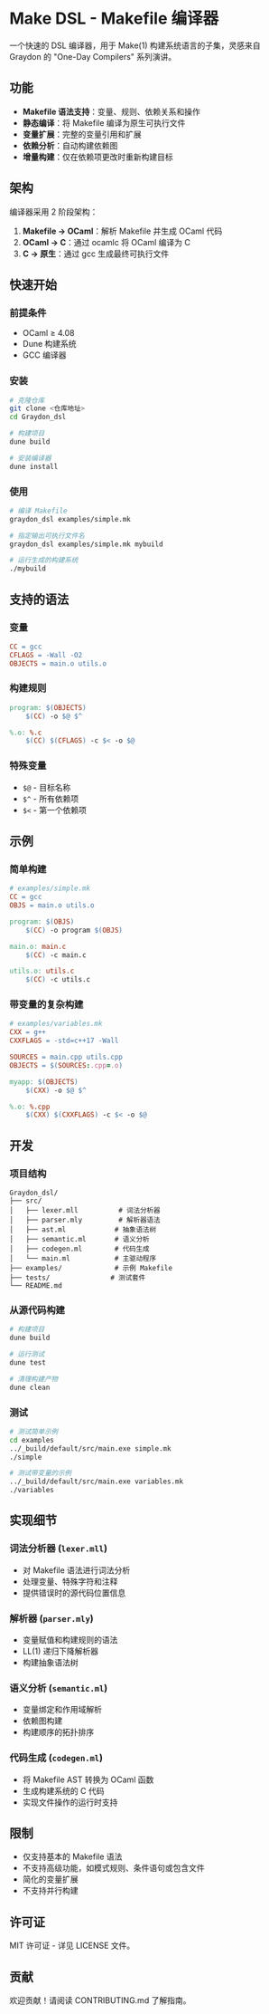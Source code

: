 # Make DSL - Makefile 编译器

一个快速的 DSL 编译器，用于 Make(1) 构建系统语言的子集，灵感来自 Graydon 的 "One-Day Compilers" 系列演讲。

## 功能

- **Makefile 语法支持**：变量、规则、依赖关系和操作
- **静态编译**：将 Makefile 编译为原生可执行文件
- **变量扩展**：完整的变量引用和扩展
- **依赖分析**：自动构建依赖图
- **增量构建**：仅在依赖项更改时重新构建目标

## 架构

编译器采用 2 阶段架构：

1. **Makefile → OCaml**：解析 Makefile 并生成 OCaml 代码
2. **OCaml → C**：通过 ocamlc 将 OCaml 编译为 C
3. **C → 原生**：通过 gcc 生成最终可执行文件

## 快速开始

### 前提条件

- OCaml ≥ 4.08
- Dune 构建系统
- GCC 编译器

### 安装

```bash
# 克隆仓库
git clone <仓库地址>
cd Graydon_dsl

# 构建项目
dune build

# 安装编译器
dune install
```

### 使用

```bash
# 编译 Makefile
graydon_dsl examples/simple.mk

# 指定输出可执行文件名
graydon_dsl examples/simple.mk mybuild

# 运行生成的构建系统
./mybuild
```

## 支持的语法

### 变量
```makefile
CC = gcc
CFLAGS = -Wall -O2
OBJECTS = main.o utils.o
```

### 构建规则
```makefile
program: $(OBJECTS)
	$(CC) -o $@ $^

%.o: %.c
	$(CC) $(CFLAGS) -c $< -o $@
```

### 特殊变量
- `$@` - 目标名称
- `$^` - 所有依赖项
- `$<` - 第一个依赖项

## 示例

### 简单构建
```makefile
# examples/simple.mk
CC = gcc
OBJS = main.o utils.o

program: $(OBJS)
	$(CC) -o program $(OBJS)

main.o: main.c
	$(CC) -c main.c

utils.o: utils.c
	$(CC) -c utils.c
```

### 带变量的复杂构建
```makefile
# examples/variables.mk
CXX = g++
CXXFLAGS = -std=c++17 -Wall

SOURCES = main.cpp utils.cpp
OBJECTS = $(SOURCES:.cpp=.o)

myapp: $(OBJECTS)
	$(CXX) -o $@ $^

%.o: %.cpp
	$(CXX) $(CXXFLAGS) -c $< -o $@
```

## 开发

### 项目结构
```
Graydon_dsl/
├── src/
│   ├── lexer.mll          # 词法分析器
│   ├── parser.mly         # 解析器语法
│   ├── ast.ml            # 抽象语法树
│   ├── semantic.ml       # 语义分析
│   ├── codegen.ml        # 代码生成
│   └── main.ml           # 主驱动程序
├── examples/             # 示例 Makefile
├── tests/               # 测试套件
└── README.md
```

### 从源代码构建

```bash
# 构建项目
dune build

# 运行测试
dune test

# 清理构建产物
dune clean
```

### 测试

```bash
# 测试简单示例
cd examples
../_build/default/src/main.exe simple.mk
./simple

# 测试带变量的示例
../_build/default/src/main.exe variables.mk
./variables
```

## 实现细节

### 词法分析器 (`lexer.mll`)
- 对 Makefile 语法进行词法分析
- 处理变量、特殊字符和注释
- 提供错误时的源代码位置信息

### 解析器 (`parser.mly`)
- 变量赋值和构建规则的语法
- LL(1) 递归下降解析器
- 构建抽象语法树

### 语义分析 (`semantic.ml`)
- 变量绑定和作用域解析
- 依赖图构建
- 构建顺序的拓扑排序

### 代码生成 (`codegen.ml`)
- 将 Makefile AST 转换为 OCaml 函数
- 生成构建系统的 C 代码
- 实现文件操作的运行时支持

## 限制

- 仅支持基本的 Makefile 语法
- 不支持高级功能，如模式规则、条件语句或包含文件
- 简化的变量扩展
- 不支持并行构建

## 许可证

MIT 许可证 - 详见 LICENSE 文件。

## 贡献

欢迎贡献！请阅读 CONTRIBUTING.md 了解指南。